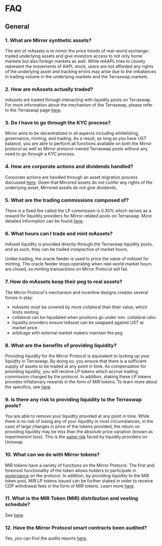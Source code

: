 # FAQ

## General

### 1. What are Mirror synthetic assets?

The aim of mAssets is to mimic the price trends of real-world exchange-traded underlying assets and give investors access to not only home markets but also foreign markets as well. While mAAPL tries to closely represent the movements of AAPL stock, users are not afforded any rights of the underlying asset and tracking errors may arise due to the imbalances in trading volume in the underlying markets and the Terraswap markets.

### 2. How are mAssets actually traded?

mAssets are traded through interacting with liquidity pools on Terraswap. For more information about the mechanism of the Terraswap, please refer to the Terraswap page [here](https://terraswap.io).

### 3. Do I have to go through the KYC process?

Mirror aims to be decentralized in all aspects including whitelisting, governance, minting, and trading. As a result, as long as you have UST balance, you are able to perform all functions available on both the Mirror protocol as well as Mirror protocol-owned Terraswap pools without any need to go through a KYC process.

### 4. How are corporate actions and dividends handled?

Corporate actions are handled through an asset migration process discussed [here](protocol/mirrored-assets-massets.md#deprecation-and-migration). Given that Mirrored assets do not confer any rights of the underlying asset, Mirrored assets do not give dividends.

### 5. What are the trading commissions composed of?

There is a fixed fee called the LP commission is 0.30% which serves as a reward for liquidity providers for Mirror-related pools on Terraswap. More detailed information can be found [here](protocol/terraswap.md#trading-fees).

### 6. What hours can I trade and mint mAssets?

mAsset liquidity is provided directly through the Terraswap liquidity pools, and as such, they can be traded irrespective of market hours.

Unlike trading, the oracle feeder is used to price the value of mAsset for minting. The oracle feeder stops operating when real-world market hours are closed, so minting transactions on Mirror Protocol will fail.

### 7. How do mAssets keep their peg to real assets?

The Mirror Protocol's mechanism and incentive designs creates several forces in play:

* mAssets must be covered by more collateral than their value, which limits minting
* collateral can be liquidated when positions go under min. collateral ratio
* liquidity providers ensure mAsset can be swapped against UST at market price
* arbitrage with external market makers maintain the peg

### 8. What are the benefits of providing liquidity?

Providing liquidity for the Mirror Protocol is equivalent to locking up your liquidity in Terraswap. By doing so, you ensure that there is a sufficient supply of assets to be traded at any point in time. As compensation for providing liquidity, you will receive LP tokens which accrue trading commission charged by the protocol. In addition, staking these LP tokens provides inflationary rewards in the form of MIR tokens. To learn more about the specifics, see [here](protocol/lp-token.md#lp-commission-rewards).

### 9. Is there any risk to providing liquidity to the Terraswap pools?

You are able to remove your liquidity provided at any point in time. While there is no risk of losing any of your liquidity in most circumstances, in the case of large changes in price of the tokens provided, the return on providing liquidity may be less than the absolute price variation \(known as _impermanent loss_\). This is the [same risk](https://uniswap.org/docs/v2/advanced-topics/understanding-returns/) faced by liquidity providers on Uniswap.

### 10. What can we do with Mirror tokens?

MIR tokens have a variety of functions on the Mirror Protocol. The first and foremost functionality of the token allows holders to participate in [governance](protocol/governance/#mirror-token) on the protocol. In addition, by providing liquidity to the MIR token pool, MIR LP tokens issued can be further staked in order to receive CDP withdrawal fees in the form of MIR tokens. Learn more [here](protocol/mirror-token-mir.md).

### 11. What is the MIR Token \(MIR\) distribution and vesting schedule?

See [here](protocol/mirror-token-mir.md#mirror-token-supply).

### 12. Have the Mirror Protocol smart contracts been audited?

Yes, you can find the audits reports [here](security.md#audits).

